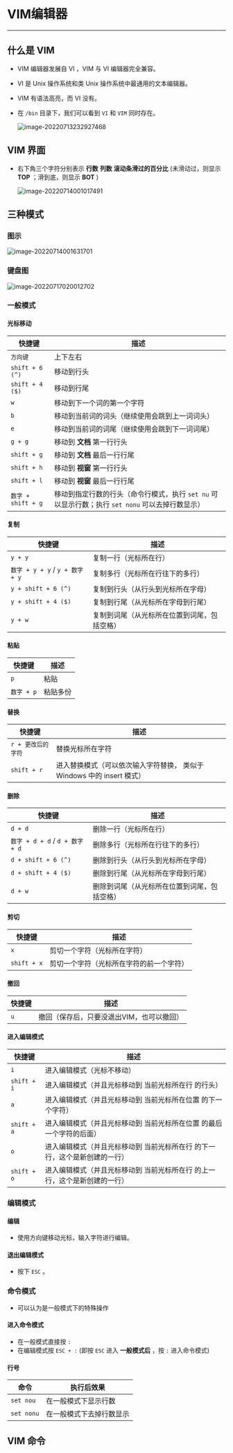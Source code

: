 # VIM编辑器

---

## 什么是 VIM

- VIM 编辑器发展自 VI ，VIM 与 VI 编辑器完全兼容。

- VI 是 Unix 操作系统和类 Unix 操作系统中最通用的文本编辑器。

- VIM 有语法高亮，而 VI 没有。

- 在 `/bin` 目录下，我们可以看到 `VI` 和 `VIM` 同时存在。

  ![image-20220713232927468](VIM编辑器/image-20220713232927468.png)

## VIM 界面

- 右下角三个字符分别表示 **行数** **列数**  **滚动条滑过的百分比** (未滑动过，则显示 **TOP** ；滑到底，则显示 **BOT** )

  ![image-20220714001017491](VIM编辑器/image-20220714001017491.png)

## 三种模式

### 图示

![image-20220714001631701](VIM编辑器/image-20220714001631701.png)

### 键盘图

<img src="VIM编辑器/image-20220717020012702.png" alt="image-20220717020012702"  />

### 一般模式

#### 光标移动

| 快捷键             | 描述                                                         |
| ------------------ | ------------------------------------------------------------ |
| `方向键`           | 上下左右                                                     |
| `shift + 6 (^)`    | 移动到行头                                                   |
| `shift + 4 ($)`    | 移动到行尾                                                   |
| `w`                | 移动到下一个词的第一个字符                                   |
| `b`                | 移动到当前词的词头（继续使用会跳到上一词词头）               |
| `e`                | 移动到当前词的词尾（继续使用会跳到下一词词尾）               |
| `g + g`            | 移动到 **文档** 第一行行头                                   |
| `shift + g`        | 移动到 **文档** 最后一行行尾                                 |
| `shift + h`        | 移动到 **视窗** 第一行行头                                   |
| `shift + l`        | 移动到 **视窗** 最后一行行尾                                 |
| `数字 + shift + g` | 移动到指定行数的行头（命令行模式，执行 `set nu` 可以显示行数；执行 `set nonu` 可以去掉行数显示） |

#### 复制

| 快捷键                          | 描述                                         |
| ------------------------------- | -------------------------------------------- |
| `y + y`                         | 复制一行（光标所在行）                       |
| `数字 + y + y` / `y + 数字 + y` | 复制多行（光标所在行往下的多行）             |
| `y + shift + 6 (^)`             | 复制到行头（从行头到光标所在字母）           |
| `y + shift + 4 ($)`             | 复制到行尾（从光标所在字母到行尾）           |
| `y + w`                         | 复制到词尾（从光标所在位置到词尾，包括空格） |

#### 粘贴

| 快捷键     | 描述     |
| ---------- | -------- |
| `p`        | 粘贴     |
| `数字 + p` | 粘贴多份 |

#### 替换

| 快捷键             | 描述                                                         |
| ------------------ | ------------------------------------------------------------ |
| `r + 更改后的字符` | 替换光标所在字符                                             |
| `shift + r`        | 进入替换模式（可以依次输入字符替换， 类似于 Windows 中的 insert 模式） |

#### 删除

| 快捷键                          | 描述                                         |
| ------------------------------- | -------------------------------------------- |
| `d + d`                         | 删除一行（光标所在行）                       |
| `数字 + d + d` / `d + 数字 + d` | 删除多行（光标所在行往下的多行）             |
| `d + shift + 6 (^)`             | 删除到行头（从行头到光标所在字母）           |
| `d + shift + 4 ($)`             | 删除到行尾（从光标所在字母到行尾）           |
| `d + w`                         | 删除到词尾（从光标所在位置到词尾，包括空格） |

#### 剪切

| 快捷键      | 描述                                     |
| ----------- | ---------------------------------------- |
| `x`         | 剪切一个字符（光标所在字符）             |
| `shift + x` | 剪切一个字符（光标所在字符的前一个字符） |

#### 撤回

| 快捷键 | 描述                                      |
| ------ | ----------------------------------------- |
| `u`    | 撤回（保存后，只要没退出VIM，也可以撤回） |

#### 进入编辑模式

| 快捷键      | 描述                                                         |
| ----------- | ------------------------------------------------------------ |
| `i`         | 进入编辑模式（光标不移动）                                   |
| `shift + i` | 进入编辑模式（并且光标移动到 当前光标所在行 的行头）         |
| `a`         | 进入编辑模式（并且光标移动到 当前光标所在位置 的下一个字符） |
| `shift + a` | 进入编辑模式（并且光标移动到 当前光标所在位置 的最后一个字符的后面） |
| `o`         | 进入编辑模式（并且光标移动到 当前光标所在行 的下一行，这个是新创建的一行） |
| `shift + o` | 进入编辑模式（并且光标移动到 当前光标所在行 的上一行，这个是新创建的一行） |

### 编辑模式

#### 编辑

- 使用方向键移动光标，输入字符进行编辑。

#### 退出编辑模式

- 按下 `ESC` 。

### 命令模式

- 可以认为是一般模式下的特殊操作

#### 进入命令模式

- 在一般模式直接按 `:` 
- 在编辑模式按 `ESC + :` (即按 `ESC` 进入 **一般模式后** ，按 `:` 进入命令模式) 

#### 行号

| 命令       | 执行后效果               |
| ---------- | ------------------------ |
| `set nou`  | 在一般模式下显示行数     |
| `set nonu` | 在一般模式下去掉行数显示 |



## VIM 命令
